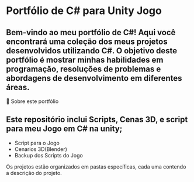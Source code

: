 # Portfólio de C# para Unity Jogo

## Bem-vindo ao meu portfólio de C#! Aqui você encontrará uma coleção dos meus projetos desenvolvidos utilizando C#. O objetivo deste portfólio é mostrar minhas habilidades em programação, resoluções de problemas e abordagens de desenvolvimento em diferentes áreas.
🚀 Sobre este portfólio

## Este repositório inclui Scripts, Cenas 3D, e script para meu Jogo em C# na unity;

- Script para o Jogo
- Cenarios 3D(Blender)
- Backup dos Scripts do Jogo

Os projetos estão organizados em pastas específicas, cada uma contendo a descrição do projeto.


